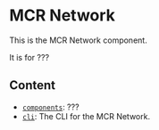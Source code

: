 # MCR Network

This is the MCR Network component.

It is for ???

## Content

- [`components`](./components/README.md): ???
- [`cli`](./cli/README.md): The CLI for the MCR Network.
